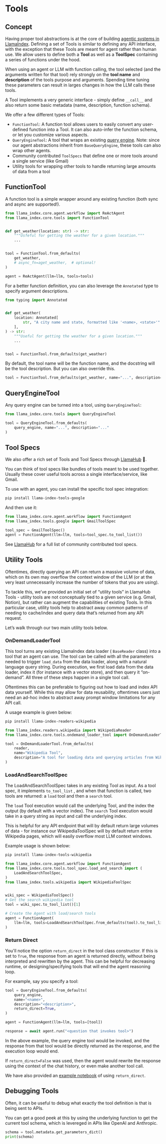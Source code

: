 # Tools

## Concept

Having proper tool abstractions is at the core of building [agentic systems in LlamaIndex](/python/framework/module_guides/deploying/agents/index). Defining a set of Tools is similar to defining any API interface, with the exception that these Tools are meant for agent rather than human use. We allow users to define both a **Tool** as well as a **ToolSpec** containing a series of functions under the hood.

When using an agent or LLM with function calling, the tool selected (and the arguments written for that tool) rely strongly on the **tool name** and **description** of the tools purpose and arguments. Spending time tuning these parameters can result in larges changes in how the LLM calls these tools.

A Tool implements a very generic interface - simply define `__call__` and also return some basic metadata (name, description, function schema).

We offer a few different types of Tools:

- `FunctionTool`: A function tool allows users to easily convert any user-defined function into a Tool. It can also auto-infer the function schema, or let you customize various aspects.
- `QueryEngineTool`: A tool that wraps an existing [query engine](/python/framework/module_guides/deploying/query_engine/index). Note: since our agent abstractions inherit from `BaseQueryEngine`, these tools can also wrap other agents.
- Community contributed `ToolSpecs` that define one or more tools around a single service (like Gmail)
- Utility tools for wrapping other tools to handle returning large amounts of data from a tool

## FunctionTool

A function tool is a simple wrapper around any existing function (both sync and async are supported!).

```python
from llama_index.core.agent.workflow import ReActAgent
from llama_index.core.tools import FunctionTool


def get_weather(location: str) -> str:
    """Usfeful for getting the weather for a given location."""
    ...


tool = FunctionTool.from_defaults(
    get_weather,
    # async_fn=aget_weather,  # optional!
)

agent = ReActAgent(llm=llm, tools=tools)
```

For a better function definition, you can also leverage the `Annotated` type to specify argument descriptions.

```python
from typing import Annotated


def get_weather(
    location: Annotated[
        str, "A city name and state, formatted like '<name>, <state>'"
    ],
) -> str:
    """Useful for getting the weather for a given location."""
    ...


tool = FunctionTool.from_defaults(get_weather)
```

By default, the tool name will be the function name, and the docstring will be the tool description. But you can also override this.

```python
tool = FunctionTool.from_defaults(get_weather, name="...", description="...")
```

## QueryEngineTool

Any query engine can be turned into a tool, using `QueryEngineTool`:

```python
from llama_index.core.tools import QueryEngineTool

tool = QueryEngineTool.from_defaults(
    query_engine, name="...", description="..."
)
```

## Tool Specs

We also offer a rich set of Tools and Tool Specs through [LlamaHub](https://llamahub.ai/) 🦙.

You can think of tool specs like bundles of tools meant to be used together. Usually these cover useful tools across a single interface/service, like Gmail.

To use with an agent, you can install the specific tool spec integration:

```bash
pip install llama-index-tools-google
```

And then use it:

```python
from llama_index.core.agent.workflow import FunctionAgent
from llama_index.tools.google import GmailToolSpec

tool_spec = GmailToolSpec()
agent = FunctionAgent(llm=llm, tools=tool_spec.to_tool_list())
```

See [LlamaHub](https://llamahub.ai) for a full list of community contributed tool specs.

## Utility Tools

Oftentimes, directly querying an API can return a massive volume of data, which on its own may overflow the context window of the LLM (or at the very least unnecessarily increase the number of tokens that you are using).

To tackle this, we’ve provided an initial set of “utility tools” in LlamaHub Tools - utility tools are not conceptually tied to a given service (e.g. Gmail, Notion), but rather can augment the capabilities of existing Tools. In this particular case, utility tools help to abstract away common patterns of needing to cache/index and query data that’s returned from any API request.

Let’s walk through our two main utility tools below.

### OnDemandLoaderTool

This tool turns any existing LlamaIndex data loader ( `BaseReader` class) into a tool that an agent can use. The tool can be called with all the parameters needed to trigger `load_data` from the data loader, along with a natural language query string. During execution, we first load data from the data loader, index it (for instance with a vector store), and then query it “on-demand”. All three of these steps happen in a single tool call.

Oftentimes this can be preferable to figuring out how to load and index API data yourself. While this may allow for data reusability, oftentimes users just need an ad-hoc index to abstract away prompt window limitations for any API call.

A usage example is given below:

```bash
pip install llama-index-readers-wikipedia
```

```python
from llama_index.readers.wikipedia import WikipediaReader
from llama_index.core.tools.ondemand_loader_tool import OnDemandLoaderTool

tool = OnDemandLoaderTool.from_defaults(
    reader,
    name="Wikipedia Tool",
    description="A tool for loading data and querying articles from Wikipedia",
)
```

### LoadAndSearchToolSpec

The LoadAndSearchToolSpec takes in any existing Tool as input. As a tool spec, it implements `to_tool_list` , and when that function is called, two tools are returned: a `load` tool and then a `search` tool.

The `load` Tool execution would call the underlying Tool, and the index the output (by default with a vector index). The `search` Tool execution would take in a query string as input and call the underlying index.

This is helpful for any API endpoint that will by default return large volumes of data - for instance our WikipediaToolSpec will by default return entire Wikipedia pages, which will easily overflow most LLM context windows.

Example usage is shown below:

```bash
pip install llama-index-tools-wikipedia
```

```python
from llama_index.core.agent.workflow import FunctionAgent
from llama_index.core.tools.tool_spec.load_and_search import (
    LoadAndSearchToolSpec,
)
from llama_index.tools.wikipedia import WikipediaToolSpec


wiki_spec = WikipediaToolSpec()
# Get the search wikipedia tool
tool = wiki_spec.to_tool_list()[1]

# Create the Agent with load/search tools
agent = FunctionAgent(
    llm=llm, tools=LoadAndSearchToolSpec.from_defaults(tool).to_tool_list()
)
```

### Return Direct

You'll notice the option `return_direct` in the tool class constructor. If this is set to `True`, the response from an agent is returned directly, without being interpreted and rewritten by the agent. This can be helpful for decreasing runtime, or designing/specifying tools that will end the agent reasoning loop.

For example, say you specify a tool:

```python
tool = QueryEngineTool.from_defaults(
    query_engine,
    name="<name>",
    description="<description>",
    return_direct=True,
)

agent = FunctionAgent(llm=llm, tools=[tool])

response = await agent.run("<question that invokes tool>")
```

In the above example, the query engine tool would be invoked, and the response from that tool would be directly returned as the response, and the execution loop would end.

If `return_direct=False` was used, then the agent would rewrite the response using the context of the chat history, or even make another tool call.

We have also provided an [example notebook](/python/examples/agent/return_direct_agent) of using `return_direct`.

## Debugging Tools

Often, it can be useful to debug what exactly the tool definition is that is being sent to APIs.

You can get a good peek at this by using the underlying function to get the current tool schema, which is levereged in APIs like OpenAI and Anthropic.

```python
schema = tool.metadata.get_parameters_dict()
print(schema)
```

